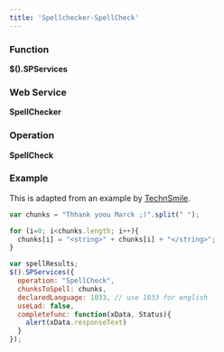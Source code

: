 ```yaml
---
title: 'Spellchecker-SpellCheck'
---
```


### Function

**$().SPServices**

### Web Service

**SpellChecker**

### Operation

**SpellCheck**

### Example

This is adapted from an example by [TechnSmile](http://www.codeplex.com/site/users/view/TechnSmile).

```javascript
var chunks = "Thhank yoou Marck ;)".split(" ");

for (i=0; i<chunks.length; i++){
  chunks[i] = "<string>" + chunks[i] + "</string>";
}

var spellResults;
$().SPServices({
  operation: "SpellCheck",
  chunksToSpell: chunks,
  declaredLanguage: 1033, // use 1033 for english
  useLad: false,
  completefunc: function(xData, Status){
    alert(xData.responseText)
  }
});
```

